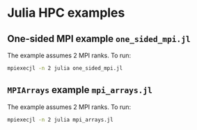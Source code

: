 # Julia HPC examples

## One-sided MPI example `one_sided_mpi.jl`

The example assumes 2 MPI ranks. To run:
```bash
mpiexecjl -n 2 julia one_sided_mpi.jl
```

## `MPIArrays` example `mpi_arrays.jl`

The example assumes 2 MPI ranks. To run:
```bash
mpiexecjl -n 2 julia mpi_arrays.jl
```
